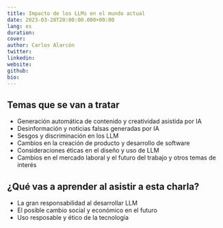 ```yaml
---
title: Impacto de los LLMs en el mundo actual
date: 2023-03-28T20:00:00.000+00:00
lang: es
duration: 
cover:
author: Carlos Alarcón
twitter: 
linkedin:
website: 
github: 
bio:
---
```


<EventSummary
    description="En esta keynote se explorará el impacto de los Modelos de Lenguaje de Aprendizaje Profundo (LLM) en la sociedad, así como su alcance y las implicaciones éticas y económicas de su adopción. Se analizarán las oportunidades y desafíos que plantea esta tecnología en rápida evolución y se propondrán pautas para una adopción responsable y equitativa."
    poster="https://somosnlp.github.io/assets/images/eventos/230328_impacto_de_los_llms.jpg"
    video="https://www.youtube.com/embed/AeEc9dhAqM8"
    name=""
    website=""
    twitter=""
    linkedin=""
    github=""
    bio="Estudió ingeniería de sistemas y realizó una maestría en gerencia TIC.
    Experiencia como administrador de bases de datos, desarrollador PL/SQL, experto en business intelligence, arquitecto de datos, analista de datos y otros cargos relacionados con el tema.
    Data Scientist y Data Architect en el Team Platzi  y actualmente divulgador AI en redes sociales y director de la escuela de datos & AI en Platzi y docente de varios de los cursos de esta ruta."
/>

## Temas que se van a tratar

- Generación automática de contenido y creatividad asistida por IA
- Desinformación y noticias falsas generadas por IA
- Sesgos y discriminación en los LLM
- Cambios en la creación de producto y desarrollo de software
- Consideraciones éticas en el diseño y uso de LLM
- Cambios en el mercado laboral y el futuro del trabajo y otros temas de interés

## ¿Qué vas a aprender al asistir a esta charla?

- La gran responsabilidad al desarrollar LLM
- El posible cambio social y económico en el futuro
- Uso resposable y ético de la tecnología
